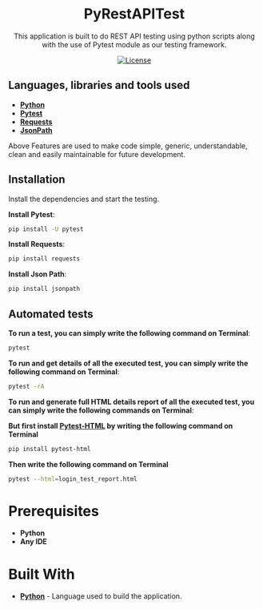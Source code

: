 <h1 align="center">PyRestAPITest</h1>

<p align="center">  
This application is built to do REST API testing using python scripts along with the use of Pytest module as our testing framework.
</p>

<p align="center">
  <a href="https://opensource.org/licenses/Apache-2.0"><img alt="License" src="https://img.shields.io/badge/License-Apache%202.0-blue.svg"/></a>
</p>



## Languages, libraries and tools used

* __[Python](https://www.python.org/downloads/)__
* __[Pytest](https://docs.pytest.org/en/6.2.x/getting-started.html)__
* __[Requests](https://docs.python-requests.org/en/master/)__
* __[JsonPath](https://pypi.org/project/jsonpath/)__


Above Features are used to make code simple, generic, understandable, clean and easily maintainable for future development.

## Installation

Install the dependencies and start the testing.

 __Install Pytest__:
```sh
pip install -U pytest
```
 __Install Requests__:
```sh
pip install requests
```

 __Install Json Path__:
```sh
pip install jsonpath
```
## Automated tests

__To run a test, you can simply write the following command on Terminal__:
```sh
pytest
```

__To run and get details of all the executed test, you can simply write the following command on Terminal__:
```sh
pytest -rA
```

__To run and generate full HTML details report of all the executed test, you can simply write the following commands on Terminal__:

__But first install [Pytest-HTML](https://pypi.org/project/pytest-html/) by writing the following command on Terminal__
```sh
pip install pytest-html
```
__Then write the following command on Terminal__
```sh
pytest --html=login_test_report.html
```

# Prerequisites
* __Python__
* __Any IDE__

# Built With

* __[Python](https://www.python.org/downloads/)__ - Language used to build the application.

